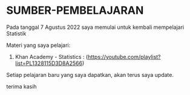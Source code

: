 # SUMBER-PEMBELAJARAN

Pada tanggal 7 Agustus 2022 saya memulai untuk kembali mempelajari Statistik

Materi yang saya pelajari:
1. Khan Academy - Statistics : (https://youtube.com/playlist?list=PL1328115D3D8A2566)

Setiap pelajaran baru yang saya dapatkan, akan terus saya update.

terima kasih
